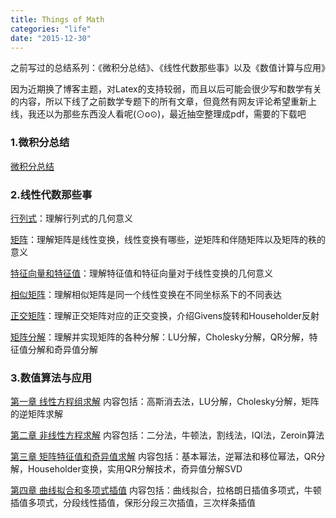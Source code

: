 ```yaml
---
title: Things of Math
categories: "life"
date: "2015-12-30"
---
```

之前写过的总结系列：《微积分总结》、《线性代数那些事》以及《数值计算与应用》 <!--more-->

因为近期换了博客主题，对Latex的支持较弱，而且以后可能会很少写和数学有关的内容，所以下线了之前数学专题下的所有文章，但竟然有网友评论希望重新上线，我还以为那些东西没人看呢(⊙o⊙)，最近抽空整理成pdf，需要的下载吧

### 1.微积分总结

[微积分总结](/files/calculus_summary.pdf)

### 2.线性代数那些事

[行列式](/files/LAS-1-Determinant---Hujiawei-Bujidao.pdf)：理解行列式的几何意义

[矩阵](/files/LAS-2-Matrix---Hujiawei-Bujidao.pdf)：理解矩阵是线性变换，线性变换有哪些，逆矩阵和伴随矩阵以及矩阵的秩的意义

[特征向量和特征值](/files/LAS-3-EigenVectors-and-Eigenvalues---Hujiawei-Bujidao.pdf)：理解特征值和特征向量对于线性变换的几何意义

[相似矩阵](/files/LAS-4-Similarity-Matrix---Hujiawei-Bujidao.pdf)：理解相似矩阵是同一个线性变换在不同坐标系下的不同表达

[正交矩阵](/files/LAS-5-Orthogonal-Matrix---Hujiawei-Bujidao.pdf)：理解正交矩阵对应的正交变换，介绍Givens旋转和Householder反射

[矩阵分解](/files/LAS-6-Matrix-Decomposition---Hujiawei-Bujidao.pdf)：理解并实现矩阵的各种分解：LU分解，Cholesky分解，QR分解，特征值分解和奇异值分解

### 3.数值算法与应用

[第一章 线性方程组求解](/files/nm-chapter1.pdf)
内容包括：高斯消去法，LU分解，Cholesky分解，矩阵的逆矩阵求解

[第二章 非线性方程求解](/files/nm-chapter2.pdf)
内容包括：二分法，牛顿法，割线法，IQI法，Zeroin算法

[第三章 矩阵特征值和奇异值求解](/files/nm-chapter3.pdf)
内容包括：基本幂法，逆幂法和移位幂法，QR分解，Householder变换，实用QR分解技术，奇异值分解SVD

[第四章 曲线拟合和多项式插值](/files/nm-chapter4.pdf)
内容包括：曲线拟合，拉格朗日插值多项式，牛顿插值多项式，分段线性插值，保形分段三次插值，三次样条插值
